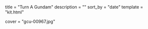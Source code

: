 
title = "Turn A Gundam"
description = ""
sort_by = "date"
template = "kit.html"


cover = "gcu-00967.jpg"
